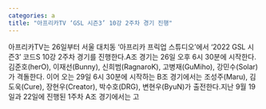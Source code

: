 ```yaml
---
categories: a
title: "아프리카TV ‘GSL 시즌3’ 10강 2주차 경기 진행"
---
```

아프리카TV는 26일부터 서울 대치동 ‘아프리카 프릭업 스튜디오’에서 ‘2022 GSL 시즌3’ 코드S 10강 2주차 경기를 진행한다.A조 경기는 26일 오후 6시 30분에 시작한다. 김준호(herO), 이재선(Bunny), 신희범(RagnaroK), 고병재(GuMiho), 강민수(Solar)가 격돌한다. 이어 오는 29일 6시 30분에 시작하는 B조 경기에서는 조성주(Maru), 김도욱(Cure), 장현우(Creator), 박수호(DRG), 변현우(ByuN)가 출전한다.지난 9월 19일과 22일에 진행된 1주차 A조 경기에서는 고